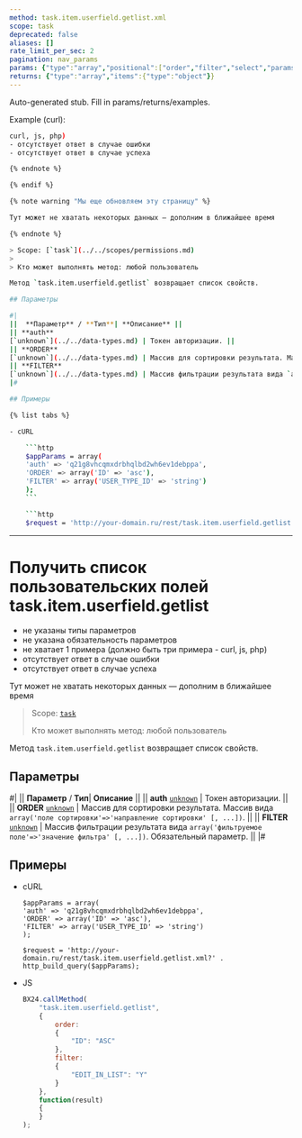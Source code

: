 ```yaml
---
method: task.item.userfield.getlist.xml
scope: task
deprecated: false
aliases: []
rate_limit_per_sec: 2
pagination: nav_params
params: {"type":"array","positional":["order","filter","select","params"]}
returns: {"type":"array","items":{"type":"object"}}
---
```


Auto-generated stub. Fill in params/returns/examples.

Example (curl):

```bash
curl, js, php)
- отсутствует ответ в случае ошибки
- отсутствует ответ в случае успеха

{% endnote %}

{% endif %}

{% note warning "Мы еще обновляем эту страницу" %}

Тут может не хватать некоторых данных — дополним в ближайшее время

{% endnote %}

> Scope: [`task`](../../scopes/permissions.md)
>
> Кто может выполнять метод: любой пользователь

Метод `task.item.userfield.getlist` возвращает список свойств.

## Параметры

#|
||  **Параметр** / **Тип**| **Описание** ||
|| **auth**
[`unknown`](../../data-types.md) | Токен авторизации. ||
|| **ORDER**
[`unknown`](../../data-types.md) | Массив для сортировки результата. Массив вида `array('поле сортировки'=>'направление сортировки' [, ...])`. ||
|| **FILTER**
[`unknown`](../../data-types.md) | Массив фильтрации результата вида `array('фильтруемое поле'=>'значение фильтра' [, ...])`. Обязательный параметр. ||
|#

## Примеры

{% list tabs %}

- cURL

    ```http    
    $appParams = array(
    'auth' => 'q21g8vhcqmxdrbhqlbd2wh6ev1debppa',
    'ORDER' => array('ID' => 'asc'),
    'FILTER' => array('USER_TYPE_ID' => 'string')
    );
    ```

    ```http    
    $request = 'http://your-domain.ru/rest/task.item.userfield.getlist.xml?' . http_build_query($appParams);
```

---

# Получить список пользовательских полей task.item.userfield.getlist





- не указаны типы параметров
- не указана обязательность параметров
- не хватает 1 примера (должно быть три примера - curl, js, php)
- отсутствует ответ в случае ошибки
- отсутствует ответ в случае успеха







Тут может не хватать некоторых данных — дополним в ближайшее время



> Scope: [`task`](../../scopes/permissions.md)
>
> Кто может выполнять метод: любой пользователь

Метод `task.item.userfield.getlist` возвращает список свойств.

## Параметры

#|
||  **Параметр** / **Тип**| **Описание** ||
|| **auth**
[`unknown`](../../data-types.md) | Токен авторизации. ||
|| **ORDER**
[`unknown`](../../data-types.md) | Массив для сортировки результата. Массив вида `array('поле сортировки'=>'направление сортировки' [, ...])`. ||
|| **FILTER**
[`unknown`](../../data-types.md) | Массив фильтрации результата вида `array('фильтруемое поле'=>'значение фильтра' [, ...])`. Обязательный параметр. ||
|#

## Примеры



- cURL

    ```http    
    $appParams = array(
    'auth' => 'q21g8vhcqmxdrbhqlbd2wh6ev1debppa',
    'ORDER' => array('ID' => 'asc'),
    'FILTER' => array('USER_TYPE_ID' => 'string')
    );
    ```

    ```http    
    $request = 'http://your-domain.ru/rest/task.item.userfield.getlist.xml?' . http_build_query($appParams);
    ```

- JS

    ```js
    BX24.callMethod(
        "task.item.userfield.getlist",
        {
            order:
            {
                "ID": "ASC"
            },
            filter:
            {
                "EDIT_IN_LIST": "Y"
            }
        },
        function(result)
        {
        }
    );
    ```




